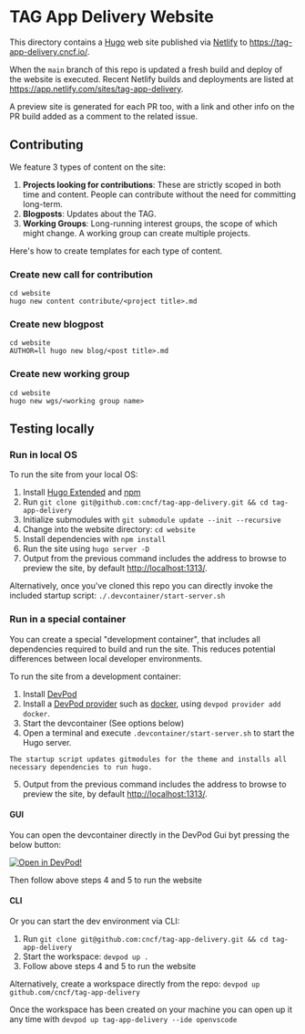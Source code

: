 # TAG App Delivery Website

This directory contains a [Hugo](https://gohugo.io) web site published via
[Netlify](https://www.netlify.com/) to <https://tag-app-delivery.cncf.io/>.

When the `main` branch of this repo is updated a fresh build and deploy of the
website is executed. Recent Netlify builds and deployments are listed at
<https://app.netlify.com/sites/tag-app-delivery>.

A preview site is generated for each PR too, with a link and other info on the
PR build added as a comment to the related issue.

## Contributing

We feature 3 types of content on the site:

1. **Projects looking for contributions**: These are strictly scoped in both time and content. People can contribute without the need for committing long-term.
1. **Blogposts**: Updates about the TAG.
1. **Working Groups**: Long-running interest groups, the scope of which might change. A working group can create multiple projects.

Here's how to create templates for each type of content.

### Create new call for contribution

```
cd website
hugo new content contribute/<project title>.md
```

### Create new blogpost

```
cd website
AUTHOR=ll hugo new blog/<post title>.md
```

### Create new working group

```
cd website
hugo new wgs/<working group name>
```

## Testing locally

### Run in local OS

To run the site from your local OS:

1. Install [Hugo Extended](https://gohugo.io/installation/linux/#editions) and [npm](https://www.npmjs.com/)
2. Run `git clone git@github.com:cncf/tag-app-delivery.git && cd tag-app-delivery`
3. Initialize submodules with `git submodule update --init --recursive`
4. Change into the website directory: `cd website`
5. Install dependencies with `npm install`
6. Run the site using `hugo server -D`
7. Output from the previous command includes the address to browse to preview the site, by default <http://localhost:1313/>.

Alternatively, once you've cloned this repo you can directly invoke the included
startup script: `./.devcontainer/start-server.sh`

### Run in a special container

You can create a special "development container",
that includes all dependencies required to build and run the site. This reduces
potential differences between local developer environments.

To run the site from a development container:

1. Install [DevPod](https://devpod.sh/docs/getting-started/install)
1. Install a [DevPod provider](https://devpod.sh/docs/managing-providers/what-are-providers)
   such as [docker](https://www.docker.com/), using `devpod provider add docker`.
1. Start the devcontainer (See options below)
1. Open a terminal and execute `.devcontainer/start-server.sh` to start the Hugo server.
```
The startup script updates gitmodules for the theme and installs all necessary dependencies to run hugo.
```
5. Output from the previous command includes the address to browse to preview the site, by default <http://localhost:1313/>.


#### GUI

You can open the devcontainer directly in the DevPod Gui byt pressing the below button:

[![Open in DevPod!](https://devpod.sh/assets/open-in-devpod.svg)](https://devpod.sh/open#https://github.com/cncf/tag-app-delivery)

Then follow above steps 4 and 5 to run the website


#### CLI

Or you can start the dev environment via CLI:

1. Run `git clone git@github.com:cncf/tag-app-delivery.git && cd tag-app-delivery`
1. Start the workspace: `devpod up .`
1. Follow above steps 4 and 5 to run the website

Alternatively, create a workspace directly from the repo: `devpod up
github.com/cncf/tag-app-delivery`

Once the workspace has been created on your machine you can open up it any time
with `devpod up tag-app-delivery --ide openvscode`
